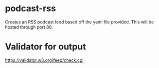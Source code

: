 # podcast-rss

Creates an RSS podcast feed based off the yaml file provided. This will be hosted through port 80.

# Validator for output
https://validator.w3.org/feed/check.cgi